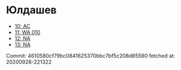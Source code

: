 # Юлдашев
- [10: AC](10.md)
- [11: WA 010](11.md)
- [12: NA](12.md)
- [13: NA](13.md)

Commit: 4610580cf79bc0841625370bbc7bf5c208d85580
 fetched at: 20200928-221322
